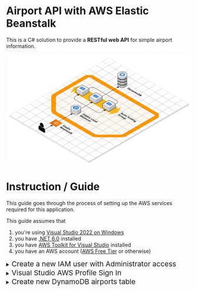# Airport API with AWS Elastic Beanstalk

This is a C# solution to provide a **RESTful web API** for simple airport information.

![Cloudcraft Diagram](Diagrams/Cloudcraft3D.png)

# Instruction / Guide

This guide goes through the process of setting up the AWS services required for this application.

This guide assumes that

1. you're using [Visual Studio 2022 on Windows](https://visualstudio.microsoft.com/vs/)
2. you have [.NET 6.0](https://dotnet.microsoft.com/en-us/download/dotnet/6.0) installed
3. you have [AWS Toolkit for Visual Studio](https://aws.amazon.com/visualstudio/) installed
4. you have an AWS account ([AWS Free Tier](https://aws.amazon.com/free) or otherwise)

<details>
<summary><span style="font-size:1.2rem">Create a new IAM user with Administrator access</span></summary>

If you don't already have a IAM user with administrator access already, you should create one now.

First, login to your AWS account on the website and search for the **IAM** service on the top bar.

![IAM Search](Diagrams/screenshots/IAM/Search.png)

Click **Users** on the left menu
![IAM Home](Diagrams/screenshots/IAM/Home.png)

As we can see, we don't have any users yet, so click the **Add Users** button on the top right
![IAM AddUsers](Diagrams/screenshots/IAM/AddUsers.png)

Set the **User name** as `vsuser` and tick the **Access key - Programmatic access** checkbox because we want to access this user with our Visual Studio AWS SDK. Then click the bottom right **Next: Permissions** button.
![IAM AddUser Name](Diagrams/screenshots/IAM/AddUser_Name.png)

Go to the **Attach existing Policies** tab and tick the **administratorAccess** checkbox, this allows the `vsuser` user to have complete access for all AWS services, including creating DynamoDB database or Elastic Beanstalk. Then click the bottom right **Next: Tags** button.
![IAM AddUser Permissions](Diagrams/screenshots/IAM/AddUser_Permissions.png)

Leave the tags empty and click the **Next: Review** button.
![IAM AddUser Tag](Diagrams/screenshots/IAM/AddUser_Tag.png)

Here we can see the user being created has user name of `vsuser`, AWS access type of **Programmatic access - with an access key**, permissions summary managed policy of **AdministratorAccess**. Click **Create user** button.
![IAM AddUser Review](Diagrams/screenshots/IAM/AddUser_Review.png)

Now the new user `vsuser` has been successfully created, be sure to click the **Download .csv** button to save the credentials CSV file onto your local hard drive. We will use this CSV file later when we need to sign in to `vsuser` through the Visual Studio 2022 AWS SDK.
![IAM AddUser Created](Diagrams/screenshots/IAM/AddUser_Created.png)

Going back to the **Users** page, we see that the new user `vsuser` has indeed been successfully created.
![IAM Home After Created](Diagrams/screenshots/IAM/Home_After_Created.png)

</details>

<details>
<summary><span style="font-size:1.2rem">Visual Studio AWS Profile Sign In</span></summary>

Open up Visual Studio, if you have installed the [AWS Toolkit for Visual Studio](https://aws.amazon.com/visualstudio/) correctly, you should see this option in **View** > **AWS Explorer**
![View AWS Explorer](Diagrams/screenshots/VisualStudio/AWS_Explorer.png)

Click to open **AWS Explorer** and you should see this button (**Add AWS Credentials Profile**), click it.
![Add AWS Credentials Profile Button](Diagrams/screenshots/VisualStudio/AWS_Explorer_Add_Profile.png)

Then fill in the correct details in the pop up window:

1. Profile name, could be anything but for simplicity sake let's keep it `vsuser`
2. Import from CSV file and select the CSV file with the credentials you've downloaded in the **Create IAM user with administrator access** in the previous section
3. Set the Region to your region
4. click OK.

![New Account Profile](Diagrams/screenshots/VisualStudio/New_Account_Profile.png)

After that, the profile should be signed in to the AWS Explorer, and all the AWS services would be available through the AWS Explorer in Visual Studio.
![AWS Explorer After Profile](Diagrams/screenshots/VisualStudio/AWS_Explorer_After_Profile.png)

</details>

<details>
<summary><span style="font-size:1.2rem">Create new DynamoDB airports table </span></summary>

</details>
